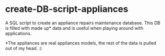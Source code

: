 # create-DB-script-appliances
A SQL script to create an appliance repairs maintenance database. This DB is filled with made up* data and is useful when playing around with applications.

*The appliances are real appliances models, the rest of the data is pulled out of my head. :)
